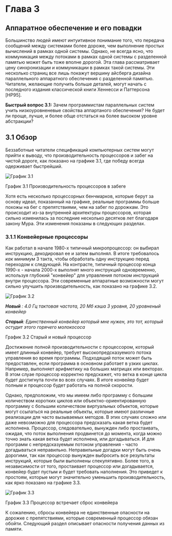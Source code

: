 # Глава 3

## Аппаратное обеспечение и его повадки

Большинство людей имеют интуитивное понимание того, что передача сообщений между системами более дороже, чем выполнение простых вычислений в рамках одной системы. Однако, не всегда ясно, что коммуникация между потоками в рамках одной системы с разделенной памятью может быть тоже вполне дорогой. Эта глава рассматривает цену синхронизации и коммуникации в рамках такой системы. Эти несколько страниц все лишь покажут вершину айсберга дизайна параллельного аппаратного обеспечения с разделенной памятью. Читатели, желающие получить больше деталей, могут начать с последного издания классической книги Хеннесси и Паттерсона [HP95].

**Быстрый вопрос 3.1:**  Зачем программистам параллельных систем учить низкоуровненевые свойства аппартаного обеспечения? Не будет ли проще, лучше, и более обще отстаться на более высоком уровне абстракции?

## 3.1 Обзор

Беззаботные читатели спецификаций компьютерных систем могут прийти к выводу, что производительность процессоров и забег на чистой дороге, как показано на графике 3.1, где победу всегда одерживает быстрейший.

![График 3.1](../master/cartoons/trackmeet.png?raw=true)

График 3.1 Производительность процессоров в забеге

Хотя есть несколько процессорных бенчмарков, которые берут за основу идеал, показанный на графике, реальные программы больше похожы на бег с препятствиями, чем на забег по дорожкам. Это происходит из-за внутренней архитектуры процессоров, которая сильно изменилась за последние несколько десятков лет благодаря закону Мура. Эти изменения показаны в следующих разделах.

### 3.1.1 Конвейерные процессоры

Как работал в начале 1980-х типичный микропроцессор: он выбирал инструкцию, декодировал ее и затем выполнял. В итоге требовалось *как минимум* 3 такта, чтобы обработать одну инструкцию перед переходом к следующей. На контрасте, типичный процессор конца 1990-х - начала 2000-х выполнят много инструкций одновременно, используя глубокий "конвейер" для управления потоком инструкций внутри процессора. Эти современные аппаратные возможности могут сильно улучшить производительность, как показано на графике 3.2.

![График 3.2](../master/cartoons/old_man_and_brat.png?raw=true)

***Новый** : 4.0 Гц тактовая частота, 20 Мб кэша 3 уровня, 20 уровненый конвейер*

***Старый**: Единственный конвейер который мне нужен, это тот, который остудит этого горячего молокососа*

График 3.2 Старый и новый процессор

Достижение полной производительности с процессором, который имеет длинный конвейер, требует высокопредсказуемого потока управления во время программы. Подходящий поток может быть предоставлен, если программа в основном работает в узких циклах. Например, выполняет арифметику на больших матрицах или векторах. В этом слуае процессор корректно предскажет, что ветка в конце цикла будет достигнута почти во всех случаях. В итоге конвейер будет полным и процессор будет работать на полной скорости.

Однако, предположим, что мы имеем либо программу с большим количеством коротких циклов или объектно-ориентированную программу с большим количеством виртуальных объектов, которые могут ссылаться на реальные объекты, которые имеют различные реализации для часто вызываемых методов. В этих случаях сложно или даже невозможно для процессора предсказать какая ветка будет исполнена. Процессор, следовательно, вынужден либо простаивать, ожидая, что поток выполнения продвинется до момента, когда можно точно знать какая ветка будет исполнена, или догадываться. И для программ с непредсказуемым потоком управления - часто догадываться неправильно. Неправильные догадки могут быть очень дорогими, так как процессор вынужден выбросить все результаты инструкций, которые были выполнены спекулятивно. Более того, в независимости от того, простаивает процессор или догадывается, конвейер будет пустым и будет требовать наполнения. Это приведет к простоям, которые могут значительно уменьшить производительность, как ярко показано на графике 3.3. 

![График 3.3](../master/cartoons/pipeline.png?raw=true)

График 3.3 Процессор встречает сброс конвейера

К сожалению, сбросы конвейера не единственные опасности на дорожке с препятствиями, которые современный процессор обязан обойти. Следующий раздел описывает опасности получения данных из памяти.
